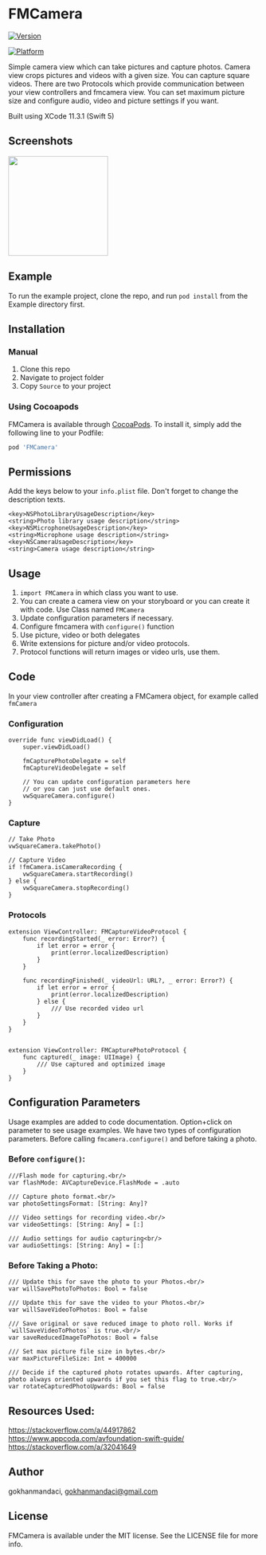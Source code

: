 # FMCamera

<!---[![CI Status](https://img.shields.io/travis/gokhanmandaci/FMCamera.svg?style=flat)](https://travis-ci.org/gokhanmandaci/FMCamera)--->
[![Version](https://img.shields.io/cocoapods/v/FMCamera.svg?style=flat)](https://cocoapods.org/pods/FMCamera)
<!---[![License](https://img.shields.io/cocoapods/l/FMCamera.svg?style=flat)](https://cocoapods.org/pods/FMCamera)--->
[![Platform](https://img.shields.io/cocoapods/p/FMCamera.svg?style=flat)](https://cocoapods.org/pods/FMCamera)

Simple camera view which can take pictures and capture photos. Camera view crops pictures and videos with a given size.
You can capture square videos. There are two Protocols which provide communication between your view controllers and fmcamera view.
You can set maximum picture size and configure audio, video and picture settings if you want.

Built using XCode 11.3.1 (Swift 5)

## Screenshots

<p>
<img src = 'https://github.com/gokhanmandaci/FMCamera/tree/master/Example/FMCamera/Images.xcassets/Screenshots/img1.imageset' width="200" />
</p>

## Example

To run the example project, clone the repo, and run `pod install` from the Example directory first.

## Installation

### Manual

1. Clone this repo
2. Navigate to project folder
3. Copy `Source` to your project


### Using Cocoapods

FMCamera is available through [CocoaPods](https://cocoapods.org). To install
it, simply add the following line to your Podfile:

```ruby
pod 'FMCamera'
```

## Permissions

Add the keys below to your `info.plist` file. Don't forget to change the description texts.

```
<key>NSPhotoLibraryUsageDescription</key>
<string>Photo library usage description</string>
<key>NSMicrophoneUsageDescription</key>
<string>Microphone usage description</string>
<key>NSCameraUsageDescription</key>
<string>Camera usage description</string>
```

## Usage
1. `import FMCamera` in which class you want to use.
2. You can create a camera view on your storyboard or you can create it with code. Use Class named `FMCamera`
3. Update configuration parameters if necessary.
4. Configure fmcamera with `configure()` function
5. Use picture, video or both delegates
6. Write extensions for picture and/or video protocols.
7. Protocol functions will return images or video urls, use them.

## Code

In your view controller after creating a FMCamera object, for example called `fmCamera`

### Configuration

```
override func viewDidLoad() {
    super.viewDidLoad()
        
    fmCapturePhotoDelegate = self
    fmCaptureVideoDelegate = self
        
    // You can update configuration parameters here
    // or you can just use default ones.
    vwSquareCamera.configure()
}
```

### Capture

```
// Take Photo
vwSquareCamera.takePhoto()

// Capture Video
if !fmCamera.isCameraRecording {
    vwSquareCamera.startRecording()
} else {
    vwSquareCamera.stopRecording()
}
```

### Protocols

```
extension ViewController: FMCaptureVideoProtocol {
    func recordingStarted(_ error: Error?) {
        if let error = error {
            print(error.localizedDescription)
        }
    }
    
    func recordingFinished(_ videoUrl: URL?, _ error: Error?) {
        if let error = error {
            print(error.localizedDescription)
        } else {
            /// Use recorded video url
        }
    }
}


extension ViewController: FMCapturePhotoProtocol {
    func captured(_ image: UIImage) {
        /// Use captured and optimized image
    }
}
```

## Configuration Parameters

Usage examples are added to code documentation. Option+click on parameter to see usage examples.
We have two types of configuration parameters. Before calling `fmcamera.configure()` and before taking a photo.

### Before `configure()`:
```
///Flash mode for capturing.<br/>
var flashMode: AVCaptureDevice.FlashMode = .auto

/// Capture photo format.<br/>
var photoSettingsFormat: [String: Any]?

/// Video settings for recording video.<br/>
var videoSettings: [String: Any] = [:]

/// Audio settings for audio capturing<br/>
var audioSettings: [String: Any] = [:]
```

### Before Taking a Photo:
```
/// Update this for save the photo to your Photos.<br/>
var willSavePhotoToPhotos: Bool = false

/// Update this for save the video to your Photos.<br/>
var willSaveVideoToPhotos: Bool = false

/// Save original or save reduced image to photo roll. Works if `willSaveVideoToPhotos` is true.<br/>
var saveReducedImageToPhotos: Bool = false

/// Set max picture file size in bytes.<br/>
var maxPictureFileSize: Int = 400000

/// Decide if the captured photo rotates upwards. After capturing, photo always oriented upwards if you set this flag to true.<br/>
var rotateCapturedPhotoUpwards: Bool = false
```

## Resources Used: <br/>
https://stackoverflow.com/a/44917862 <br/>
https://www.appcoda.com/avfoundation-swift-guide/ <br/>
https://stackoverflow.com/a/32041649

## Author

gokhanmandaci, gokhanmandaci@gmail.com


## License

FMCamera is available under the MIT license. See the LICENSE file for more info.
